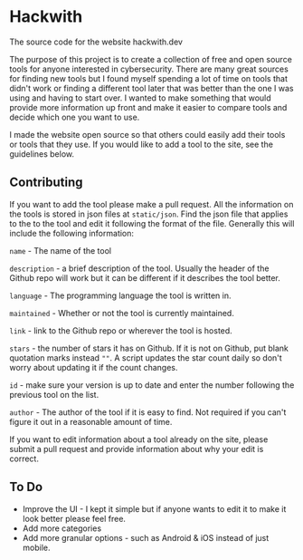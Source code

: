 # Hackwith

The source code for the website hackwith.dev

The purpose of this project is to create a collection of free and open source tools for anyone interested in cybersecurity. There are many great sources for finding new tools but I found myself spending a lot of time on tools that didn't work or finding a different tool later that was better than the one I was using and having to start over. I wanted to make something that would provide more information up front and make it easier to compare tools and decide which one you want to use.

I made the website open source so that others could easily add their tools or tools that they use. If you would like to add a tool to the site, see the guidelines below.

## Contributing

If you want to add the tool please make a pull request. All the information on the tools is stored in json files at `static/json`. Find the json file that applies to the to the tool and edit it following the format of the file. Generally this will include the following information:

`name` - The name of the tool

`description` - a brief description of the tool. Usually the header of the Github repo will work but it can be different if it describes the tool better.

`language` - The programming language the tool is written in.

`maintained` - Whether or not the tool is currently maintained.

`link` - link to the Github repo or wherever the tool is hosted.

`stars` - the number of stars it has on Github. If it is not on Github, put blank quotation marks instead `""`. A script updates the star count daily so don't worry about updating it if the count changes.

`id` - make sure your version is up to date and enter the number following the previous tool on the list.

`author` - The author of the tool if it is easy to find. Not required if you can't figure it out in a reasonable amount of time.

If you want to edit information about a tool already on the site, please submit a pull request and provide information about why your edit is correct. 

## To Do

* Improve the UI - I kept it simple but if anyone wants to edit it to make it look better please feel free.
* Add more categories
* Add more granular options - such as Android & iOS instead of just mobile.
